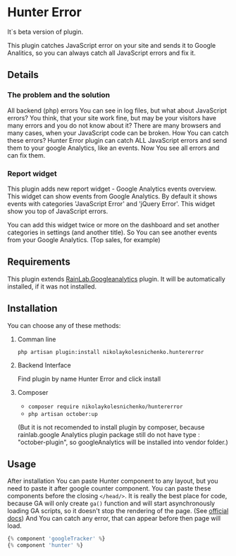 # Hunter Error

It`s beta version of plugin.

This plugin catches JavaScript error on your site and sends it to Google Analitics, so you can always catch all JavaScript errors and fix it.

## Details

### The problem and the solution

All backend (php) errors You can see in log files, but what about JavaScript errors? You think, that your site work fine, but may be your visitors have many errors and you do not know about it? There are many browsers and many cases, when your JavaScript code can be broken. How You can catch these errors? Hunter Error plugin can catch ALL JavaScript errors and send them to your google Analytics, like an events. Now You see all errors and can fix them.

### Report widget

This plugin adds new report widget - Google Analytics events overview. This widget can show events from Google Analytics. By default it shows events with categories 'JavaScript Error' and 'jQuery Error'. This widget show you top of JavaScript errors.

You can add this widget twice or more on the dashboard and set another categories in settings (and another title). So You can see another events from your  Google Analytics. (Top sales, for example)

## Requirements

This plugin extends [RainLab.Googleanalytics](http://octobercms.com/plugin/rainlab-googleanalytics) plugin.
It will be automatically installed, if it was not installed.

## Installation

You can choose any of these methods:

1. Comman line

    `php artisan plugin:install nikolaykolesnichenko.huntererror`

2. Backend Interface

    Find plugin by name Hunter Error and click install

3. Composer

    - `composer require nikolaykolesnichenko/huntererror`
    - `php artisan october:up`

    (But it is not recomended to install plugin by composer, because rainlab.google Analytics plugin package still do not have type : "october-plugin", so googleAnalytics will be installed into vendor folder.)

## Usage

After installation You can paste Hunter component to any layout, but you need to paste it after google counter component. You can paste these components before the closing `</head/>`. It is really the best place for code, because GA will only create `ga()` function and will start asynchronously loading GA scripts, so it doesn't stop the rendering of the page. (See [official docs](https://developers.google.com/analytics/devguides/collection/analyticsjs/advanced)) And You can catch any error, that can appear before then page will load.

```php
{% component 'googleTracker' %}
{% component 'hunter' %}
```
